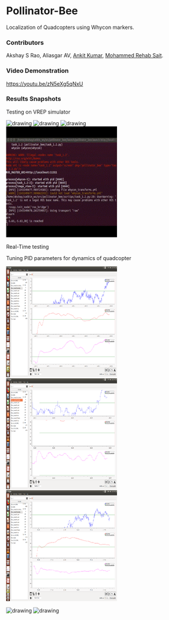 # Pollinator-Bee
Localization of Quadcopters using Whycon markers.


### Contributors
Akshay S Rao, Aliasgar AV, [Ankit Kumar](https://github.com/Ankit-km), [Mohammed Rehab Sait](https://github.com/MohammedRehabS).

### Video Demonstration
https://youtu.be/zN5eXg5qNxU

### Results Snapshots

Testing on VREP simulator

<p float="left">
  <img src="media/whycon.gif" alt="drawing" width="300" height="300"/>
  <img src="media/vrepCompressed.gif" alt="drawing" width="300" height="300"/>
    <img src="media/colorpatchcompressmore.gif" alt="drawing" width="300" height="300"/>
  <img src="media/fourpointterminalgifcompress.gif" alt="drawing" width="300" height="300"/>
</p> 

Real-Time testing

Tuning PID parameters for dynamics of quadcopter

<p float="left">
  <img src="media/Screenshot from 2019-01-29 17-40-14.png" alt="drawing" width="300" height="300"/>
  <img src="media/Screenshot from 2019-01-29 17-12-45.png" alt="drawing" width="300" height="300"/>
  <img src="media/Screenshot from 2019-01-29 18-40-16.png" alt="drawing" width="300" height="300"/>
</p> 

<p float="left">
  <img src="media/rectanglescompressed.gif" alt="drawing" width="300" height="300"/>
  <img src="media/realtimecompressed.gif" alt="drawing" width="300" height="300"/>
</p> 

